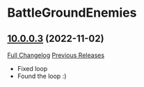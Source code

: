 # BattleGroundEnemies

## [10.0.0.3](https://github.com/BullseiWoWAddons/BattleGroundEnemies/tree/10.0.0.3) (2022-11-02)
[Full Changelog](https://github.com/BullseiWoWAddons/BattleGroundEnemies/compare/10.0.0.2...10.0.0.3) [Previous Releases](https://github.com/BullseiWoWAddons/BattleGroundEnemies/releases)

- Fixed loop  
- Found the loop :)  

